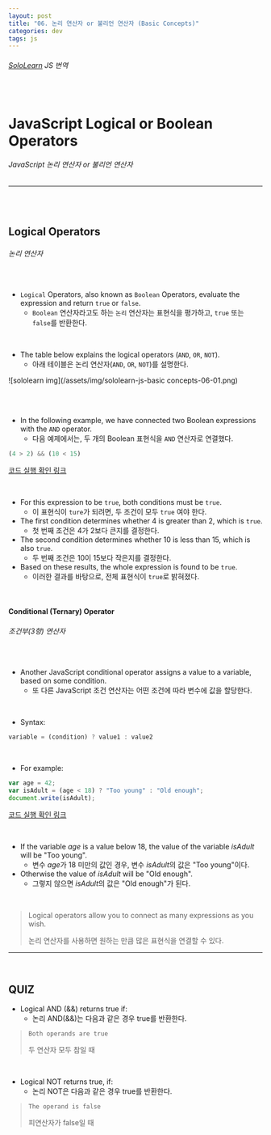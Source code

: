 ```yaml
---
layout: post
title: "06. 논리 연산자 or 불리언 연산자 (Basic Concepts)"
categories: dev
tags: js
---
```


###### [SoloLearn](https://www.sololearn.com) JS 번역

<br>

# JavaScript Logical or Boolean Operators

###### JavaScript 논리 연산자 or 불리언 연산자

------

<br><br>

## Logical Operators

###### 논리 연산자

<br>

- `Logical` Operators, also known as `Boolean` Operators, evaluate the expression and return `true` or `false`.
  - `Boolean` 연산자라고도 하는 `논리` 연산자는 표현식을 평가하고, `true` 또는 `false`를 반환한다.

<br>

- The table below explains the logical operators (`AND`, `OR`, `NOT`).
  - 아래 테이블은 논리 연산자(`AND`, `OR`, `NOT`)를 설명한다.

![sololearn img](/assets/img/sololearn-js-basic concepts-06-01.png)

<br>

<br>

- In the following example, we have connected two Boolean expressions with the `AND` operator.
  - 다음 예제에서는, 두 개의 Boolean 표현식을 `AND` 연산자로 연결했다.

```js
(4 > 2) && (10 < 15)
```

[코드 실행 확인 링크](https://code.sololearn.com/657/#js)

<br>

- For this expression to be `true`, both conditions must be `true`.
  - 이 표현식이 `ture`가 되려면, 두 조건이 모두 `true` 여야 한다.
- The first condition determines whether 4 is greater than 2, which is `true`.
  - 첫 번째 조건은 4가 2보다 큰지를 결정한다.
- The second condition determines whether 10 is less than 15, which is also `true`.
  - 두 번째 조건은 10이 15보다 작은지를 결정한다.
- Based on these results, the whole expression is found to be `true`.
  - 이러한 결과를 바탕으로, 전체 표현식이 `true`로 밝혀졌다.

<br>

#### Conditional (Ternary) Operator

###### 조건부(3항) 연산자

<br>

- Another JavaScript conditional operator assigns a value to a variable, based on some condition.
  - 또 다른 JavaScript 조건 연산자는 어떤 조건에 따라 변수에 값을 할당한다.

<br>

- Syntax:

```js
variable = (condition) ? value1 : value2
```

<br>

- For example:

```js
var age = 42;
var isAdult = (age < 18) ? "Too young" : "Old enough";
document.write(isAdult);
```

[코드 실행 확인 링크](https://code.sololearn.com/658/#js)

<br>

- If the variable *age* is a value below 18, the value of the variable *isAdult* will be "Too young".
  - 변수 *age*가 18 미만의 값인 경우, 변수 *isAdult*의 값은 "Too young"이다.
- Otherwise the value of *isAdult* will be "Old enough".
  - 그렇지 않으면 *isAdult*의 값은 "Old enough"가 된다.

<br>

> Logical operators allow you to connect as many expressions as you wish.
>
> 논리 연산자를 사용하면 원하는 만큼 많은 표현식을 연결할 수 있다.

------

<br>

## QUIZ

- Logical AND (&&) returns true if:
  - 논리 AND(&&)는 다음과 같은 경우 true를 반환한다.

> `Both operands are true`
>
> 두 연산자 모두 참일 때

<br>

- Logical NOT returns true, if:
  - 논리 NOT은 다음과 같은 경우 true를 반환한다.

> `The operand is false`
>
> 피연산자가 false일 때

<br>